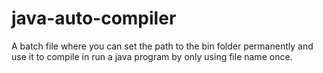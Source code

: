# java-auto-compiler
A batch file where you can set the path to the bin folder permanently and use it to compile in run a java program by only using file name once.
